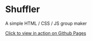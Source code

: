 # Shuffler
A simple HTML / CSS / JS group maker

[Click to view in action on Github Pages](https://g.sawczak.com/shuffler)
